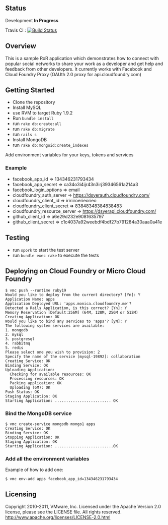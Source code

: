 ## Status

Development **In Progress**

Travis CI : [![Build Status](https://secure.travis-ci.org/ciberch/collaboration.png)](http://travis-ci.org/ciberch/collaboration)

## Overview

This is a sample RoR application which demonstrates how to connect with popular social networks to share your work as a developer
and get help and feedback from other developers. It currently works with Facebook and Cloud Foundry Proxy (OAUth 2.0 proxy for api.cloudfoundry.com)

## Getting Started

* Clone the repository
* Install MySQL
* use RVM to target Ruby 1.9.2
* Run `bundle install`
* run `rake db:create:all`
* run `rake db:migrate`
* run `rails s`
* Install MongoDB
* run `rake db:mongoid:create_indexes`

Add environment variables for your keys, tokens and services

### Example
- facebook_app_id              => 134346231793434                     
- facebook_app_secret          => ca34o3i4ijr43n3irj39346561a214a3
- facebook_login_options       => email
- cloudfoundry_auth_server     => https://dsyerauth.cloudfoundry.com/ 
- cloudfoundry_client_id       => iririiroerieorieo                   
- cloudfoundry_client_secret   => 83848348384838483                   
- cloudfoundry_resource_server => https://dsyerapi.cloudfoundry.com/
- github_client_id             => a6e29d232e9081635797
- github_client_secret         => c1c4037a92weebdf4bdf27b791284a30aaa0a41e


## Testing

* run `spork` to start the test server
* run `bundle exec rake` to execute the tests

## Deploying on Cloud Foundry or Micro Cloud Foundry

```
$ vmc push --runtime ruby19
Would you like to deploy from the current directory? [Yn]: Y
Application Name: apps
Application Deployed URL: 'apps.monica.cloudfoundry.me'?
Detected a Rails Application, is this correct? [Yn]: Y
Memory Reservation [Default:256M] (64M, 128M, 256M or 512M)
Creating Application: OK
Would you like to bind any services to 'apps'? [yN]: Y
The following system services are available:
1. mongodb
2. mysql
3. postgresql
4. rabbitmq
5. redis
Please select one you wish to provision: 2
Specify the name of the service [mysql-19892]: collaboration
Creating Service: OK
Binding Service: OK
Uploading Application:
  Checking for available resources: OK
  Processing resources: OK
  Packing application: OK
  Uploading (6M): OK
Push Status: OK
Staging Application: OK
Starting Application: ......................... OK
```

### Bind the MongoDB service

```
$ vmc create-service mongodb mongo1 apps
Creating Service: OK
Binding Service: OK
Stopping Application: OK
Staging Application: OK
Starting Application: ..........................OK
```


### Add all the environment variables

Example of how to add one:

```
$ vmc env-add apps facebook_app_id=134346231793434
```

## Licensing
Copyright 2010-2011, VMware, Inc. Licensed under the Apache Version 2.0 license, please see the LICENSE file. All rights reserved.
http://www.apache.org/licenses/LICENSE-2.0.html


